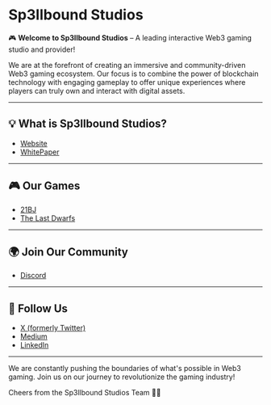 # Sp3llbound Studios

🎮 **Welcome to Sp3llbound Studios** – A leading interactive Web3 gaming studio and provider!

We are at the forefront of creating an immersive and community-driven Web3 gaming ecosystem. Our focus is to combine the power of blockchain technology with engaging gameplay to offer unique experiences where players can truly own and interact with digital assets.

---

## 💡 What is Sp3llbound Studios?

- [Website](https://www.sp3llboundstudios.com/)
- [WhitePaper](https://whitepaper.sp3llboundstudios.com/)

---

## 🎮 Our Games
- [21BJ](https://linktr.ee/21bj.io)
- [The Last Dwarfs](http://linktr.ee/thelastdwarfs)

---

## 🌍 Join Our Community
- [Discord](http://discord.gg/sp3llbound)

---

## 📱 Follow Us
- [X (formerly Twitter)](https://x.com/Sp3ll_Bound_)
- [Medium](https://medium.com/@sp3llboundstudios)
- [LinkedIn](https://www.linkedin.com/company/sp3llbound-studios/)

---

We are constantly pushing the boundaries of what's possible in Web3 gaming. Join us on our journey to revolutionize the gaming industry!

Cheers from the Sp3llbound Studios Team 🧙‍♂️
